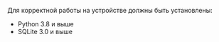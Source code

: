 Для корректной работы на устройстве должны быть установлены:
- Python 3.8 и выше
- SQLite 3.0 и выше